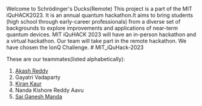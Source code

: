 Welcome to Schrödinger's Ducks(Remote)
This project is a part of the MIT iQuHACK2023. It is an annual quantum hackathon.It aims to bring students (high school through early-career professionals) from a diverse set of backgrounds to explore improvements and applications of near-term quantum devices. MIT iQuHACK 2023 will have an in-person hackathon and a virtual hackathon. Our team will take part in the remote hackathon. We have chosen the IonQ Challenge. # MIT_iQuHack-2023

 These are our teammates(listed alphabetically):
1. [Akash Reddy](https://github.com/Akash6300)
2. Gayatri Vadaparty
3. [Kiran Kaur](https://github.com/KyranKaur)
4. Nanda Kishore Reddy Aavu
5. [Sai Ganesh Manda](https://github.com/mvsg2)

